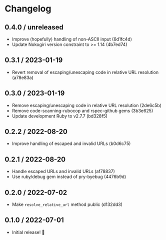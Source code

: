 # Changelog

## 0.4.0 / unreleased

- Improve (hopefully) handling of non-ASCII input (6d1fc4d)
- Update Nokogiri version constraint to >= 1.14 (4b7ed74)

## 0.3.1 / 2023-01-19

- Revert removal of escaping/unescaping code in relative URL resolution (a78e83a)

## 0.3.0 / 2023-01-19

- Remove escaping/unescaping code in relative URL resolution (2de6c5b)
- Remove code-scanning-rubocop and rspec-github gems (3b3e625)
- Update development Ruby to v2.7.7 (bd328f5)

## 0.2.2 / 2022-08-20

- Improve handling of escaped and invalid URLs (b0d6c75)

## 0.2.1 / 2022-08-20

- Handle escaped URLs and invalid URLs (af78837)
- Use ruby/debug gem instead of pry-byebug (4476b9d)

## 0.2.0 / 2022-07-02

- Make `resolve_relative_url` method public (d132dd3)

## 0.1.0 / 2022-07-01

- Initial release! 🎉
